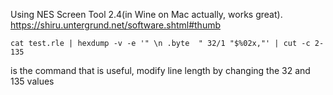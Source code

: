 Using NES Screen Tool 2.4(in Wine on Mac actually, works great). https://shiru.untergrund.net/software.shtml#thumb

`cat test.rle | hexdump -v -e '" \n .byte  " 32/1 "$%02x,"' | cut -c 2-135`

is the command that is useful, modify line length by changing the 32 and 135 values

